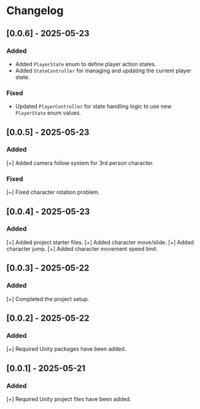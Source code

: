 # Changelog

## [0.0.6] - 2025-05-23

### Added
- Added `PlayerState` enum to define player action states.
- Added `StateController` for managing and updating the current player state.

### Fixed
- Updated `PlayerController` for state handling logic to use new `PlayerState` enum values.

## [0.0.5] - 2025-05-23
### Added
[+] Added camera follow system for 3rd person character.

### Fixed
[~] Fixed character rotation problem.

## [0.0.4] - 2025-05-23
### Added
[+] Added project starter files.
[+] Added character move/slide.
[+] Added character jump.
[+] Added character movement speed limit.

## [0.0.3] - 2025-05-22
### Added
[+] Completed the project setup.

## [0.0.2] - 2025-05-22
### Added
[+] Required Unity packages have been added.

## [0.0.1] - 2025-05-21
### Added
[+] Required Unity project files have been added.